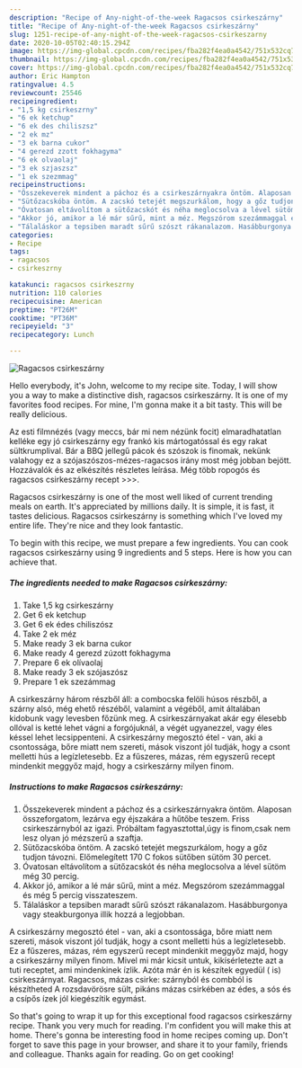 ```yaml
---
description: "Recipe of Any-night-of-the-week Ragacsos csirkeszárny"
title: "Recipe of Any-night-of-the-week Ragacsos csirkeszárny"
slug: 1251-recipe-of-any-night-of-the-week-ragacsos-csirkeszarny
date: 2020-10-05T02:40:15.294Z
image: https://img-global.cpcdn.com/recipes/fba282f4ea0a4542/751x532cq70/ragacsos-csirkeszarny-recept-foto.jpg
thumbnail: https://img-global.cpcdn.com/recipes/fba282f4ea0a4542/751x532cq70/ragacsos-csirkeszarny-recept-foto.jpg
cover: https://img-global.cpcdn.com/recipes/fba282f4ea0a4542/751x532cq70/ragacsos-csirkeszarny-recept-foto.jpg
author: Eric Hampton
ratingvalue: 4.5
reviewcount: 25546
recipeingredient:
- "1,5 kg csirkeszrny"
- "6 ek ketchup"
- "6 ek des chiliszsz"
- "2 ek mz"
- "3 ek barna cukor"
- "4 gerezd zzott fokhagyma"
- "6 ek olvaolaj"
- "3 ek szjaszsz"
- "1 ek szezmmag"
recipeinstructions:
- "Összekeverek mindent a páchoz és a csirkeszárnyakra öntöm. Alaposan összeforgatom, lezárva egy éjszakára a hűtőbe teszem. Friss csirkeszárnyból az igazi. Próbáltam fagyasztottal,úgy is finom,csak nem lesz olyan jó mézszerű a szaftja."
- "Sütőzacskóba öntöm. A zacskó tetejét megszurkálom, hogy a gőz tudjon távozni. Előmelegített 170 C fokos sütőben sütöm 30 percet."
- "Óvatosan eltávolítom a sütőzacskót és néha meglocsolva a lével sütöm még 30 percig."
- "Akkor jó, amikor a lé már sűrű, mint a méz. Megszórom szezámmaggal és még 5 percig visszateszem."
- "Tálaláskor a tepsiben maradt sűrű szószt rákanalazom. Hasábburgonya vagy steakburgonya illik hozzá a legjobban."
categories:
- Recipe
tags:
- ragacsos
- csirkeszrny

katakunci: ragacsos csirkeszrny 
nutrition: 110 calories
recipecuisine: American
preptime: "PT26M"
cooktime: "PT36M"
recipeyield: "3"
recipecategory: Lunch

---
```



![Ragacsos csirkeszárny](https://img-global.cpcdn.com/recipes/fba282f4ea0a4542/751x532cq70/ragacsos-csirkeszarny-recept-foto.jpg)

Hello everybody, it's John, welcome to my recipe site. Today, I will show you a way to make a distinctive dish, ragacsos csirkeszárny. It is one of my favorites food recipes. For mine, I'm gonna make it a bit tasty. This will be really delicious.

Az esti filmnézés (vagy meccs, bár mi nem nézünk focit) elmaradhatatlan kelléke egy jó csirkeszárny egy frankó kis mártogatóssal és egy rakat sültkrumplival. Bár a BBQ jellegű pácok és szószok is finomak, nekünk valahogy ez a szójaszószos-mézes-ragacsos irány most még jobban bejött. Hozzávalók és az elkészítés részletes leírása. Még több ropogós és ragacsos csirkeszárny recept &gt;&gt;&gt;.

Ragacsos csirkeszárny is one of the most well liked of current trending meals on earth. It's appreciated by millions daily. It is simple, it is fast, it tastes delicious. Ragacsos csirkeszárny is something which I've loved my entire life. They're nice and they look fantastic.


To begin with this recipe, we must prepare a few ingredients. You can cook ragacsos csirkeszárny using 9 ingredients and 5 steps. Here is how you can achieve that.

<!--inarticleads1-->

##### The ingredients needed to make Ragacsos csirkeszárny:

1. Take 1,5 kg csirkeszárny
1. Get 6 ek ketchup
1. Get 6 ek édes chiliszósz
1. Take 2 ek méz
1. Make ready 3 ek barna cukor
1. Make ready 4 gerezd zúzott fokhagyma
1. Prepare 6 ek olívaolaj
1. Make ready 3 ek szójaszósz
1. Prepare 1 ek szezámmag


A csirkeszárny három részből áll: a combocska felöli húsos részből, a szárny alsó, még ehető részéből, valamint a végéből, amit általában kidobunk vagy levesben főzünk meg. A csirkeszárnyakat akár egy élesebb ollóval is ketté lehet vágni a forgójuknál, a végét ugyanezzel, vagy éles késsel lehet lecsippenteni. A csirkeszárny megosztó étel - van, aki a csontossága, bőre miatt nem szereti, mások viszont jól tudják, hogy a csont melletti hús a legízletesebb. Ez a fűszeres, mázas, rém egyszerű recept mindenkit meggyőz majd, hogy a csirkeszárny milyen finom. 

<!--inarticleads2-->

##### Instructions to make Ragacsos csirkeszárny:

1. Összekeverek mindent a páchoz és a csirkeszárnyakra öntöm. Alaposan összeforgatom, lezárva egy éjszakára a hűtőbe teszem. Friss csirkeszárnyból az igazi. Próbáltam fagyasztottal,úgy is finom,csak nem lesz olyan jó mézszerű a szaftja.
1. Sütőzacskóba öntöm. A zacskó tetejét megszurkálom, hogy a gőz tudjon távozni. Előmelegített 170 C fokos sütőben sütöm 30 percet.
1. Óvatosan eltávolítom a sütőzacskót és néha meglocsolva a lével sütöm még 30 percig.
1. Akkor jó, amikor a lé már sűrű, mint a méz. Megszórom szezámmaggal és még 5 percig visszateszem.
1. Tálaláskor a tepsiben maradt sűrű szószt rákanalazom. Hasábburgonya vagy steakburgonya illik hozzá a legjobban.


A csirkeszárny megosztó étel - van, aki a csontossága, bőre miatt nem szereti, mások viszont jól tudják, hogy a csont melletti hús a legízletesebb. Ez a fűszeres, mázas, rém egyszerű recept mindenkit meggyőz majd, hogy a csirkeszárny milyen finom. Mivel mi már kicsit untuk, kikísérletezte azt a tuti receptet, ami mindenkinek ízlik. Azóta már én is készítek egyedül ( is) csirkeszárnyat. Ragacsos, mázas csirke: szárnyból és combból is készítheted A rozsdavörösre sült, pikáns mázas csirkében az édes, a sós és a csípős ízek jól kiegészítik egymást. 

So that's going to wrap it up for this exceptional food ragacsos csirkeszárny recipe. Thank you very much for reading. I'm confident you will make this at home. There's gonna be interesting food in home recipes coming up. Don't forget to save this page in your browser, and share it to your family, friends and colleague. Thanks again for reading. Go on get cooking!
